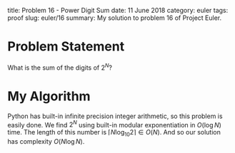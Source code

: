 title: Problem 16 - Power Digit Sum
date: 11 June 2018
category: euler
tags: proof
slug: euler/16
summary: My solution to problem 16 of Project Euler.

# Problem Statement

What is the sum of the digits of $2^N$?

# My Algorithm

Python has built-in infinite precision integer arithmetic, so this problem is easily done.
We find $2^N$ using built-in modular exponentiation in $O(\log N)$ time.
The length of this number is $\lceil N\log_10 2 \rceil \in O(N)$.
And so our solution has complexity $O(N \log N)$.